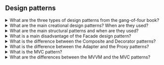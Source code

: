 ## Design patterns

<details>
<summary>What are the three types of design patterns from the gang-of-four book?</summary>

The three types of design patterns from the gang-of-four book are

* **Creational patterns**: are pattern for object instantiation.
* **Structural patterns**: are patterns defining the structure and relationships among objects.
* **Behavioral patterns**: are patterns about how objects interact and communicate at runtime.

</details>


<details>
<summary>What are the main creational design patterns? When are they used?</summary>

**Creational** design patterns are patterns responsible for the creation of objects.

The main **creational** design patterns are 

* **Abstract factory** is used when you need to create families of related objects. For example you want to create instances
of bank account (normal account or stock count) and identity card (personal id or passport). 
* **Factory** is used when you want to create different flavors of a similar class. For example assume you have the abstract `CreatePizza` class and you create the concrete classes ``CreatePizzaMargherita`` and `CreatePizzaQuattroStagioni`.
* **Builder**: is used when you have a complex object that requires a number of intermediate steps. 
* **Prototype** is used when you want to create a deep-copy of an existing object.

</details>

<details>
<summary>What are the main structural patterns and when are they used?</summary>

**Structural** design patterns define how the objects are structures and organized.

The main structural patterns are:
* **Adapter**: is used when two objects with mismatching interfaces want to communicate. The interface of one of the objects is adapted to the other interface so that the communication is possible.
* **Bridge**: this patterns shows that composition is more flexible than inheritance. This pattern is used to make changes to different aspects of a system independent of one another.

  Suppose that you have a product and a delivery service. If you set the delivery service type inside a product class and you create anew delivery service, you also need to create a new product class with that new delivery service.

  A more flexible solution is that product class references an abstract class of delivery service. In this way I can add a new delivery service without having to create a new product class. 

* **Composite**: is used when we have a tree-like set of objects. For example you could have a large container box that contains smaller fridge boxes and those fridge boxes contain food boxes. This is a tree structure. We create an interface ``IComposite``
with the `getPrice()` method that is shared by both the nodes and the leaves. Each node in the tree can have children or not.

  The client can get the price of the any box via the `getPrice()` method. If the client asks the price to the large container box, 
  the large container box class will retrieve the price of each child recursively and determine the final price. If the client asks the price a box without subboxes, then that box class will return its price.
* **Decorator**: is used to extend existing classing without using inheritance. For example you have a set of classes like Coffee, CoffeeWithoutCoffeine, Mocca. You want a flexible structure that allows you to add some extra variationss to each coffee type like milk, cream and foam. For this purpose you can define a common structure ``IComponent`` for all classes and a ``Decorator`` class that has a reference to ``IComponent``. Finally to each coffee type you can add a single variation like foam but also add a foam variation that also includes cream. 
* **Proxy**: it adds a ``proxyclass`` that controls the access to a ``class1``. This can be useful for example when you want to do some actions before or after accessing ``class1``. Some kind of actions could be logging, control access, caching.
* **Facade**: it is used when you have a complex system, for example a large set of objects, and you want to hide that complexity. For this purpose you can create a `Facade` class that exposes a user friendly interface and internally interacts with that complex system. In this way the user can use the `Facade` class to interact with the complex system. 
* **Flyweight**: is also known as *cache*. It is used to reduce the number of objects created. It also tries to reduce the memory footprint by sharing common information between objects rather than saving each piece of common data in each instance. The idea of the Flyweight pattern is to take data changing seldom and put it an extra common class. 

</details>


<details>
<summary>What is a main disadvantage of the Facade design pattern?</summary>

One risk of using the **Facade** design pattern is that the **Facade** class could reference many classes so being internally complex and hard to maintain.

</details>

<details>
<summary>What is the difference between the Composite and Decorator patterns?</summary>

The **Composite** and **Decorator** patterns both deal with a tree-like object structure. Their purpose is different.

The **Composite** pattern is used when you want to deal with a tree-like object structure and treat leaves and nodes in the same way by an interface.

The **Decorator** pattern is used when you want to expand an existing class without using inheritance.
</details>


<details>
<summary>What is the difference between the Adapter and the Proxy patterns?</summary>

**Adapter** and **Proxy** patterns are similar in the sense that they are an intermediate class between a client and a final class.
They purpose is different: **Adapter** wants to adapt the interface of the final class so it can be that it implements only those methods that are needed to adjust the interface. By contrast, **Proxy** offers a perfect replication of the interface of the final class, and, as a result, the Proxy class implements all public methods of the final class.
</details>

<details>
<summary>What is the MVC pattern?</summary>

MVC means **model-view-controller**. It is a pattern that divides the code into three logic units to increase the code maintenability:
* **model**: it contains the data logic. For example it interacts with the database.
* **view**: it is what is visible to the user.
* **controller**: it handles the user interaction and updates the view and model as appropriate. It can request data to the model

Notice that the model and the view never interact with each other.

Let's make an example of the events needed to display some data requested by the user. What happens is
1. The controller receives a request from the user
2. The controller sends a request to the model to retrieve data from the database
3. The model sends the retrieved data to the controller
4. The controller sends the retrieved data to the view.
5. The view sends the presentation data as html to the controller
6. The controller sends the presentation data to the user

</details>



<details>
<summary>What are the differences between the MVVM and the MVC patterns?</summary>

Some differences between the MVVM and MVC patterns are:

* **Event handling**: in MVC the events come from the controller, in MVVM events come from the UI. 

</details>